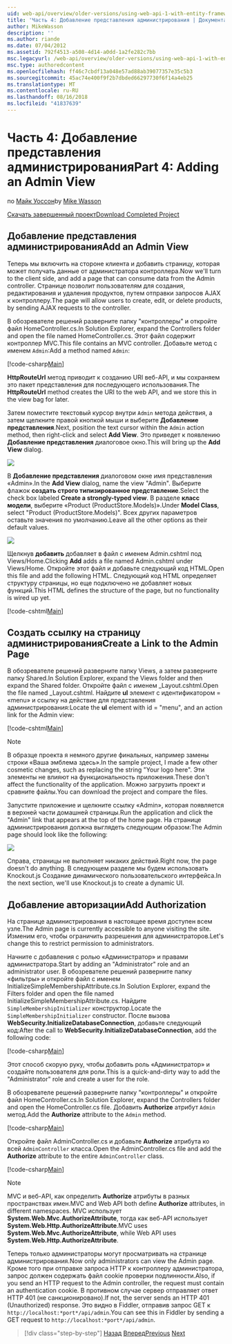 ```yaml
---
uid: web-api/overview/older-versions/using-web-api-1-with-entity-framework-5/using-web-api-with-entity-framework-part-4
title: 'Часть 4: Добавление представления администрирования | Документация Майкрософт'
author: MikeWasson
description: ''
ms.author: riande
ms.date: 07/04/2012
ms.assetid: 792f4513-a508-4d14-a0dd-1a2fe282c7bb
msc.legacyurl: /web-api/overview/older-versions/using-web-api-1-with-entity-framework-5/using-web-api-with-entity-framework-part-4
msc.type: authoredcontent
ms.openlocfilehash: ff46c7cbdf13a048e57ad88ab39077357e35c5b3
ms.sourcegitcommit: 45ac74e400f9f2b7dbded66297730f6f14a4eb25
ms.translationtype: MT
ms.contentlocale: ru-RU
ms.lasthandoff: 08/16/2018
ms.locfileid: "41837639"
---
```

<a name="part-4-adding-an-admin-view"></a><span data-ttu-id="0135a-102">Часть 4: Добавление представления администрирования</span><span class="sxs-lookup"><span data-stu-id="0135a-102">Part 4: Adding an Admin View</span></span>
====================
<span data-ttu-id="0135a-103">по [Майк Уоссон](https://github.com/MikeWasson)</span><span class="sxs-lookup"><span data-stu-id="0135a-103">by [Mike Wasson](https://github.com/MikeWasson)</span></span>

[<span data-ttu-id="0135a-104">Скачать завершенный проект</span><span class="sxs-lookup"><span data-stu-id="0135a-104">Download Completed Project</span></span>](http://code.msdn.microsoft.com/ASP-NET-Web-API-with-afa30545)

## <a name="add-an-admin-view"></a><span data-ttu-id="0135a-105">Добавление представления администрирования</span><span class="sxs-lookup"><span data-stu-id="0135a-105">Add an Admin View</span></span>

<span data-ttu-id="0135a-106">Теперь мы включить на стороне клиента и добавить страницу, которая может получать данные от администратора контроллера.</span><span class="sxs-lookup"><span data-stu-id="0135a-106">Now we'll turn to the client side, and add a page that can consume data from the Admin controller.</span></span> <span data-ttu-id="0135a-107">Странице позволит пользователям для создания, редактирования и удаления продуктов, путем отправки запросов AJAX к контроллеру.</span><span class="sxs-lookup"><span data-stu-id="0135a-107">The page will allow users to create, edit, or delete products, by sending AJAX requests to the controller.</span></span>

<span data-ttu-id="0135a-108">В обозревателе решений разверните папку "контроллеры" и откройте файл HomeController.cs.</span><span class="sxs-lookup"><span data-stu-id="0135a-108">In Solution Explorer, expand the Controllers folder and open the file named HomeController.cs.</span></span> <span data-ttu-id="0135a-109">Этот файл содержит контроллер MVC.</span><span class="sxs-lookup"><span data-stu-id="0135a-109">This file contains an MVC controller.</span></span> <span data-ttu-id="0135a-110">Добавьте метод с именем `Admin`:</span><span class="sxs-lookup"><span data-stu-id="0135a-110">Add a method named `Admin`:</span></span>

[!code-csharp[Main](using-web-api-with-entity-framework-part-4/samples/sample1.cs)]

<span data-ttu-id="0135a-111">**HttpRouteUrl** метод приводит к созданию URI веб-API, и мы сохраняем это пакет представления для последующего использования.</span><span class="sxs-lookup"><span data-stu-id="0135a-111">The **HttpRouteUrl** method creates the URI to the web API, and we store this in the view bag for later.</span></span>

<span data-ttu-id="0135a-112">Затем поместите текстовый курсор внутри `Admin` метода действия, а затем щелкните правой кнопкой мыши и выберите **Добавление представления**.</span><span class="sxs-lookup"><span data-stu-id="0135a-112">Next, position the text cursor within the `Admin` action method, then right-click and select **Add View**.</span></span> <span data-ttu-id="0135a-113">Это приведет к появлению **Добавление представления** диалоговое окно.</span><span class="sxs-lookup"><span data-stu-id="0135a-113">This will bring up the **Add View** dialog.</span></span>

![](using-web-api-with-entity-framework-part-4/_static/image1.png)

<span data-ttu-id="0135a-114">В **Добавление представления** диалоговом окне имя представления «Admin».</span><span class="sxs-lookup"><span data-stu-id="0135a-114">In the **Add View** dialog, name the view "Admin".</span></span> <span data-ttu-id="0135a-115">Выберите флажок **создать строго типизированное представление**.</span><span class="sxs-lookup"><span data-stu-id="0135a-115">Select the check box labeled **Create a strongly-typed view**.</span></span> <span data-ttu-id="0135a-116">В разделе **класс модели**, выберите «Product (ProductStore.Models)».</span><span class="sxs-lookup"><span data-stu-id="0135a-116">Under **Model Class**, select "Product (ProductStore.Models)".</span></span> <span data-ttu-id="0135a-117">Всех других параметров оставьте значения по умолчанию.</span><span class="sxs-lookup"><span data-stu-id="0135a-117">Leave all the other options as their default values.</span></span>

![](using-web-api-with-entity-framework-part-4/_static/image2.png)

<span data-ttu-id="0135a-118">Щелкнув **добавить** добавляет в файл с именем Admin.cshtml под Views/Home.</span><span class="sxs-lookup"><span data-stu-id="0135a-118">Clicking **Add** adds a file named Admin.cshtml under Views/Home.</span></span> <span data-ttu-id="0135a-119">Откройте этот файл и добавьте следующий код HTML.</span><span class="sxs-lookup"><span data-stu-id="0135a-119">Open this file and add the following HTML.</span></span> <span data-ttu-id="0135a-120">Следующий код HTML определяет структуру страницы, но еще подключено не добавляет новых функций.</span><span class="sxs-lookup"><span data-stu-id="0135a-120">This HTML defines the structure of the page, but no functionality is wired up yet.</span></span>

[!code-cshtml[Main](using-web-api-with-entity-framework-part-4/samples/sample2.cshtml)]

## <a name="create-a-link-to-the-admin-page"></a><span data-ttu-id="0135a-121">Создать ссылку на страницу администрирования</span><span class="sxs-lookup"><span data-stu-id="0135a-121">Create a Link to the Admin Page</span></span>

<span data-ttu-id="0135a-122">В обозревателе решений разверните папку Views, а затем разверните папку Shared.</span><span class="sxs-lookup"><span data-stu-id="0135a-122">In Solution Explorer, expand the Views folder and then expand the Shared folder.</span></span> <span data-ttu-id="0135a-123">Откройте файл с именем \_Layout.cshtml.</span><span class="sxs-lookup"><span data-stu-id="0135a-123">Open the file named \_Layout.cshtml.</span></span> <span data-ttu-id="0135a-124">Найдите **ul** элемент с идентификатором = «menu» и ссылку на действие для представления администрирования:</span><span class="sxs-lookup"><span data-stu-id="0135a-124">Locate the **ul** element with id = "menu", and an action link for the Admin view:</span></span>

[!code-cshtml[Main](using-web-api-with-entity-framework-part-4/samples/sample3.cshtml)]

> [!NOTE]
> <span data-ttu-id="0135a-125">В образце проекта я немного другие финальных, например замены строки «Ваша эмблема здесь».</span><span class="sxs-lookup"><span data-stu-id="0135a-125">In the sample project, I made a few other cosmetic changes, such as replacing the string "Your logo here".</span></span> <span data-ttu-id="0135a-126">Эти элементы не влияют на функциональность приложения.</span><span class="sxs-lookup"><span data-stu-id="0135a-126">These don't affect the functionality of the application.</span></span> <span data-ttu-id="0135a-127">Можно загрузить проект и сравните файлы.</span><span class="sxs-lookup"><span data-stu-id="0135a-127">You can download the project and compare the files.</span></span>


<span data-ttu-id="0135a-128">Запустите приложение и щелкните ссылку «Admin», которая появляется в верхней части домашней страницы.</span><span class="sxs-lookup"><span data-stu-id="0135a-128">Run the application and click the "Admin" link that appears at the top of the home page.</span></span> <span data-ttu-id="0135a-129">На странице администрирования должна выглядеть следующим образом:</span><span class="sxs-lookup"><span data-stu-id="0135a-129">The Admin page should look like the following:</span></span>

![](using-web-api-with-entity-framework-part-4/_static/image3.png)

<span data-ttu-id="0135a-130">Справа, страницы не выполняет никаких действий.</span><span class="sxs-lookup"><span data-stu-id="0135a-130">Right now, the page doesn't do anything.</span></span> <span data-ttu-id="0135a-131">В следующем разделе мы будем использовать Knockout.js Создание динамического пользовательского интерфейса.</span><span class="sxs-lookup"><span data-stu-id="0135a-131">In the next section, we'll use Knockout.js to create a dynamic UI.</span></span>

## <a name="add-authorization"></a><span data-ttu-id="0135a-132">Добавление авторизации</span><span class="sxs-lookup"><span data-stu-id="0135a-132">Add Authorization</span></span>

<span data-ttu-id="0135a-133">На странице администрирования в настоящее время доступен всем узле.</span><span class="sxs-lookup"><span data-stu-id="0135a-133">The Admin page is currently accessible to anyone visiting the site.</span></span> <span data-ttu-id="0135a-134">Изменим его, чтобы ограничить разрешения для администраторов.</span><span class="sxs-lookup"><span data-stu-id="0135a-134">Let's change this to restrict permission to administrators.</span></span>

<span data-ttu-id="0135a-135">Начните с добавления с ролью «Администратор» и правами администратора.</span><span class="sxs-lookup"><span data-stu-id="0135a-135">Start by adding an "Administrator" role and an administrator user.</span></span> <span data-ttu-id="0135a-136">В обозревателе решений разверните папку «фильтры» и откройте файл с именем InitializeSimpleMembershipAttribute.cs.</span><span class="sxs-lookup"><span data-stu-id="0135a-136">In Solution Explorer, expand the Filters folder and open the file named InitializeSimpleMembershipAttribute.cs.</span></span> <span data-ttu-id="0135a-137">Найдите `SimpleMembershipInitializer` конструктор.</span><span class="sxs-lookup"><span data-stu-id="0135a-137">Locate the `SimpleMembershipInitializer` constructor.</span></span> <span data-ttu-id="0135a-138">После вызова **WebSecurity.InitializeDatabaseConnection**, добавьте следующий код:</span><span class="sxs-lookup"><span data-stu-id="0135a-138">After the call to **WebSecurity.InitializeDatabaseConnection**, add the following code:</span></span>

[!code-csharp[Main](using-web-api-with-entity-framework-part-4/samples/sample4.cs)]

<span data-ttu-id="0135a-139">Этот способ скорую руку, чтобы добавить роль «Администратор» и создайте пользователя для роли.</span><span class="sxs-lookup"><span data-stu-id="0135a-139">This is a quick-and-dirty way to add the "Administrator" role and create a user for the role.</span></span>

<span data-ttu-id="0135a-140">В обозревателе решений разверните папку "контроллеры" и откройте файл HomeController.cs.</span><span class="sxs-lookup"><span data-stu-id="0135a-140">In Solution Explorer, expand the Controllers folder and open the HomeController.cs file.</span></span> <span data-ttu-id="0135a-141">Добавить **Authorize** атрибут `Admin` метод.</span><span class="sxs-lookup"><span data-stu-id="0135a-141">Add the **Authorize** attribute to the `Admin` method.</span></span>

[!code-csharp[Main](using-web-api-with-entity-framework-part-4/samples/sample5.cs)]

<span data-ttu-id="0135a-142">Откройте файл AdminController.cs и добавьте **Authorize** атрибута ко всей `AdminController` класса.</span><span class="sxs-lookup"><span data-stu-id="0135a-142">Open the AdminController.cs file and add the **Authorize** attribute to the entire `AdminController` class.</span></span>

[!code-csharp[Main](using-web-api-with-entity-framework-part-4/samples/sample6.cs)]

> [!NOTE]
> <span data-ttu-id="0135a-143">MVC и веб-API, как определить **Authorize** атрибуты в разных пространствах имен.</span><span class="sxs-lookup"><span data-stu-id="0135a-143">MVC and Web API both define **Authorize** attributes, in different namespaces.</span></span> <span data-ttu-id="0135a-144">MVC использует **System.Web.Mvc.AuthorizeAttribute**, тогда как веб-API использует **System.Web.Http.AuthorizeAttribute**.</span><span class="sxs-lookup"><span data-stu-id="0135a-144">MVC uses **System.Web.Mvc.AuthorizeAttribute**, while Web API uses **System.Web.Http.AuthorizeAttribute**.</span></span>


<span data-ttu-id="0135a-145">Теперь только администраторы могут просматривать на странице администрирования.</span><span class="sxs-lookup"><span data-stu-id="0135a-145">Now only administrators can view the Admin page.</span></span> <span data-ttu-id="0135a-146">Кроме того при отправке запроса HTTP к контроллеру администратора, запрос должен содержать файл cookie проверки подлинности.</span><span class="sxs-lookup"><span data-stu-id="0135a-146">Also, if you send an HTTP request to the Admin controller, the request must contain an authentication cookie.</span></span> <span data-ttu-id="0135a-147">В противном случае сервер отправляет ответ HTTP 401 (не санкционировано).</span><span class="sxs-lookup"><span data-stu-id="0135a-147">If not, the server sends an HTTP 401 (Unauthorized) response.</span></span> <span data-ttu-id="0135a-148">Это видно в Fiddler, отправив запрос GET к `http://localhost:*port*/api/admin`.</span><span class="sxs-lookup"><span data-stu-id="0135a-148">You can see this in Fiddler by sending a GET request to `http://localhost:*port*/api/admin`.</span></span>

> [!div class="step-by-step"]
> <span data-ttu-id="0135a-149">[Назад](using-web-api-with-entity-framework-part-3.md)
> [Вперед](using-web-api-with-entity-framework-part-5.md)</span><span class="sxs-lookup"><span data-stu-id="0135a-149">[Previous](using-web-api-with-entity-framework-part-3.md)
[Next](using-web-api-with-entity-framework-part-5.md)</span></span>

